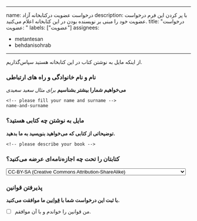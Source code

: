 
---
name: درخواست عضویت درکتابخانه آزاد
description: با پر کردن این فرم درخواست عضویت خود را مبنی بر نویسنده بودن در این کتابخانه اعلام می‌کنید.
title: "درخواست عضویت: "
labels: ["عضویت"]
assignees:
  - metantesan
  - behdanisohrab
---

از اینکه مایل به نوشتن کتاب در این کتابخانه هستید سپاس‌گذاریم.

### نام و نام خانوادگی و راه های ارتباطی
**می‌خواهیم شمارا بیشتر بشناسیم**
*برای مثال سعید سعیدی*
```
<!-- please fill your name and surname -->
name-and-surname
```

### مایل به نوشتن چه کتابی هستید؟
**توضیحاتی از کتابی که می‌خواهید بنویسید به ما بدهید.**
```
<!-- please describe your book -->
```

### کتابتان را تحت چه اجازه‌نامه‌ای عرضه می‌کنید؟
<select id="service">
  <option value="CC-BY-SA (Creative Commons Attribution-ShareAlike)">CC-BY-SA (Creative Commons Attribution-ShareAlike)</option>
  <option value="Creative Commons NonCommercial license (CC NC, CC BY-NC or NC license)">Creative Commons NonCommercial license (CC NC, CC BY-NC or NC license)</option>
</select>

### پذیرفتن قوانین
**با ثبت این درخواست شما با [قوانین](https://github.com/persianccbook/.github/blob/main/agreement.md) ما موافقت می‌کنید.**
- [ ] من قوانین را خواندم و با آن موافقم.

